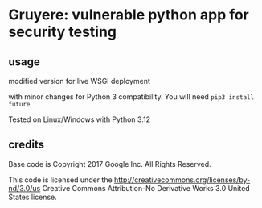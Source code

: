 # Gruyere: vulnerable python app for security testing

## usage

modified version for live WSGI deployment

with minor changes for Python 3 compatibility. You will need `pip3 install future`

Tested on Linux/Windows with Python 3.12

## credits

Base code is Copyright 2017 Google Inc. All Rights Reserved.

This code is licensed under the http://creativecommons.org/licenses/by-nd/3.0/us
Creative Commons Attribution-No Derivative Works 3.0 United States license.

